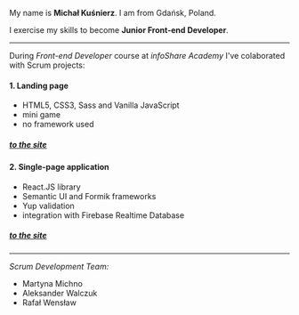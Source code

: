 My name is **Michał Kuśnierz**. I am from Gdańsk, Poland. 

I exercise my skills to become **Junior Front-end Developer**. 

-------------------

During *Front-end Developer* course at *infoShare Academy* I've colaborated with Scrum projects:

#### **1. Landing page**
- HTML5, CSS3, Sass and Vanilla JavaScript
- mini game 
- no framework used 

##### [to the site](http://www.dreamteam.jfdd13.is-academy.pl "LP project")


#### **2. Single-page application**
- React.JS library
- Semantic UI and Formik frameworks
- Yup validation
- integration with Firebase Realtime Database 

##### [to the site](http://app.dreamteam.jfdd13.is-academy.pl "SPA project")

--------------

*Scrum Development Team:*
- Martyna Michno 
- Aleksander Walczuk 
- Rafał Wensław
